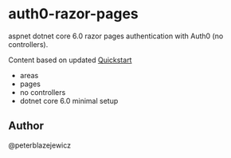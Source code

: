 # auth0-razor-pages

aspnet dotnet core 6.0 razor pages authentication with Auth0 (no controllers).

Content based on updated [Quickstart](https://auth0.com/docs/quickstart/webapp/aspnet-core)

- areas
- pages
- no controllers
- dotnet core 6.0 minimal setup

## Author

@peterblazejewicz

